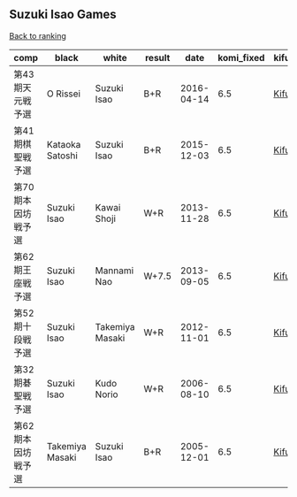 ## Suzuki Isao Games

[Back to ranking](../../index.md)




| **comp** | **black** | **white** | **result** | **date** | **komi_fixed** | **kifu** | 
| --- | --- | --- | --- | --- | --- | --- |
| 第43期天元戦予選 | O Rissei | Suzuki Isao | B+R | 2016-04-14 | 6.5 | [Kifu](https://kifudepot.net/kifucontents.php?id=6%2FAVe9GSSZltiDMn35bF9w%3D%3D) | 
| 第41期棋聖戦予選 | Kataoka Satoshi | Suzuki Isao | B+R | 2015-12-03 | 6.5 | [Kifu](https://kifudepot.net/kifucontents.php?id=u8ea9P726nwmmgwUFR3NpA%3D%3D) | 
| 第70期本因坊戦予選 | Suzuki Isao | Kawai Shoji | W+R | 2013-11-28 | 6.5 | [Kifu](https://kifudepot.net/kifucontents.php?id=NgEnsdIk7GHTRyu0%2FuIr7A%3D%3D) | 
| 第62期王座戦予選 | Suzuki Isao | Mannami Nao | W+7.5 | 2013-09-05 | 6.5 | [Kifu](https://kifudepot.net/kifucontents.php?id=7KHbuYlyvkzlR%2F6jdeeY2Q%3D%3D) | 
| 第52期十段戦予選 | Suzuki Isao | Takemiya Masaki | W+R | 2012-11-01 | 6.5 | [Kifu](https://kifudepot.net/kifucontents.php?id=WcwVczzigSBZY2sR6TwpSg%3D%3D) | 
| 第32期碁聖戦予選 | Suzuki Isao | Kudo Norio | W+R | 2006-08-10 | 6.5 | [Kifu](https://kifudepot.net/kifucontents.php?id=3XdHj8D%2FtOxxS0%2FH5GfIeQ%3D%3D) | 
| 第62期本因坊戦予選 | Takemiya Masaki | Suzuki Isao | B+R | 2005-12-01 | 6.5 | [Kifu](https://kifudepot.net/kifucontents.php?id=UfyPlGIAj51Gg92evHq5Gg%3D%3D) |




